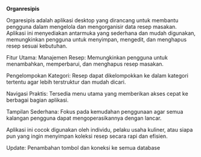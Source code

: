 **Organresipis**

Orgaresipis adalah aplikasi desktop yang dirancang untuk membantu pengguna dalam mengelola dan mengorganisir data resep masakan. Aplikasi ini menyediakan antarmuka yang sederhana dan mudah digunakan, memungkinkan pengguna untuk menyimpan, mengedit, dan menghapus resep sesuai kebutuhan.

Fitur Utama:
Manajemen Resep: Memungkinkan pengguna untuk menambahkan, memperbarui, dan menghapus resep masakan.

Pengelompokan Kategori: Resep dapat dikelompokkan ke dalam kategori tertentu agar lebih terstruktur dan mudah dicari.

Navigasi Praktis: Tersedia menu utama yang memberikan akses cepat ke berbagai bagian aplikasi.

Tampilan Sederhana: Fokus pada kemudahan penggunaan agar semua kalangan pengguna dapat mengoperasikannya dengan lancar.

Aplikasi ini cocok digunakan oleh individu, pelaku usaha kuliner, atau siapa pun yang ingin menyimpan koleksi resep secara rapi dan efisien.

Update: Penambahan tombol dan koneksi ke semua database
